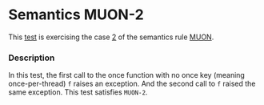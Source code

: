 # Semantics MUON-2

This [test](.) is exercising the case [2](../Readme.md) of the semantics rule [MUON](../../muon/Readme.md).

### Description

In this test, the first call to the once function with no once key (meaning once-per-thread) `f` raises an exception. And the second call to `f` raised the same exception. This test satisfies `MUON-2`.
